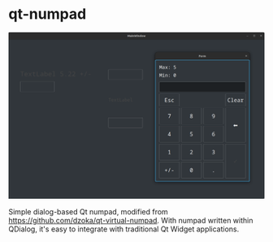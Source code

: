 # qt-numpad

![](preview.png)

Simple dialog-based Qt numpad, modified from https://github.com/dzoka/qt-virtual-numpad. With numpad written within QDialog, it's easy to integrate with traditional Qt Widget applications.